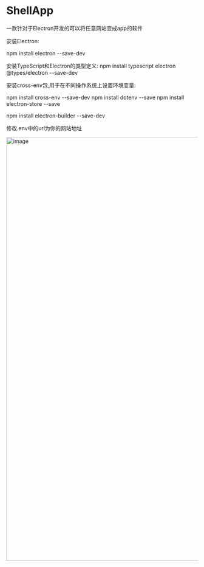 # ShellApp
一款针对于Electron开发的可以将任意网站变成app的软件

安装Electron:

npm install electron --save-dev

安装TypeScript和Electron的类型定义:
npm install typescript electron @types/electron --save-dev

安装cross-env包,用于在不同操作系统上设置环境变量:

npm install cross-env --save-dev
npm install dotenv --save
npm install electron-store --save


npm install electron-builder --save-dev

修改.env中的url为你的网站地址

<img width="1114" alt="image" src="https://github.com/akl7777777/ShellApp/assets/84266551/b23824c0-b962-41c3-80e4-3e118978b83d">
